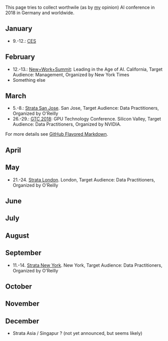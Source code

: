 This page tries to collect worthwile (as by [my](http://vzach.de/) opinion) AI conference in 2018 in Germany and worldwide. 

## January
* 9.-12.: [CES](https://www.ces.tech/) 


## February

* 12.-13.: [New+Work+Summit](https://www.newworksummit.com/nws2018/70769): Leading in the Age of AI. California, Target Audience: Management, Organized by New York Times
* Something else

## March

* 5.-8.: [Strata San Jose](https://conferences.oreilly.com/strata). San Jose, Target Audience: Data Practitioners, Organized by O'Reilly
* 26.-29.: [GTC 2018](https://www.nvidia.com/en-us/gtc/): GPU Technology Conference. Silicon Valley, Target Audience: Data Practitioners, Organized by NVIDIA. 

For more details see [GitHub Flavored Markdown](https://guides.github.com/features/mastering-markdown/).

## April

## May

* 21.-24. [Strata London](https://conferences.oreilly.com/strata/strata-eu). London, Target Audience: Data Practitioners, Organized by O'Reilly 

## June

## July

## August

## September

* 11.-14. [Strata New York](https://conferences.oreilly.com/strata). New York, Target Audience: Data Practitioners, Organized by O'Reilly

## October

## November

## December

* Strata Asia / Singapur ? (not yet announced, but seems likely)

